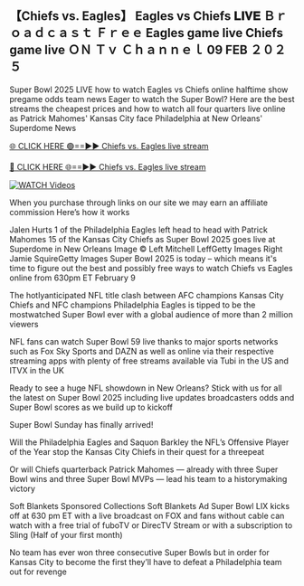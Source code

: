 ## 【Chiefs vs. Eagles】 Eagles vs Chiefs 𝐋𝐈𝐕𝐄 Ｂｒｏａｄｃａｓｔ Ｆｒｅｅ Eagles game live  Chiefs game live ＯＮ Ｔｖ Ｃｈａｎｎｅｌ 09 FEB ２０２５


Super Bowl 2025 LIVE how to watch Eagles vs Chiefs online halftime show pregame odds team news
Eager to watch the Super Bowl? Here are the best streams the cheapest prices and how to watch all four quarters live online as Patrick Mahomes' Kansas City face Philadelphia at New Orleans' Superdome
News

[🌐 CLICK HERE 🟢==►► Chiefs vs. Eagles live stream](https://ertgfdgdf.blogspot.com/2025/02/tuofndfr.html)

[🔴 CLICK HERE 🌐==►► Chiefs vs. Eagles live stream](https://ertgfdgdf.blogspot.com/2025/02/tuofndfr.html)

[![WATCH Videos](https://i.imgur.com/dJHk4Zq.gif)](https://ertgfdgdf.blogspot.com/2025/02/tuofndfr.html)


When you purchase through links on our site we may earn an affiliate commission Here’s how it works

Jalen Hurts 1 of the Philadelphia Eagles left head to head with Patrick Mahomes 15 of the Kansas City Chiefs as Super Bowl 2025 goes live at Superdome in New Orleans
Image © Left Mitchell LeffGetty Images Right Jamie SquireGetty Images
Super Bowl 2025 is today – which means it's time to figure out the best and possibly free ways to watch Chiefs vs Eagles online from 630pm ET February 9

The hotlyanticipated NFL title clash between AFC champions Kansas City Chiefs and NFC champions Philadelphia Eagles is tipped to be the mostwatched Super Bowl ever with a global audience of more than 2 million viewers

NFL fans can watch Super Bowl 59 live thanks to major sports networks such as Fox Sky Sports and DAZN as well as online via their respective streaming apps with plenty of free streams available via Tubi in the US and ITVX in the UK

Ready to see a huge NFL showdown in New Orleans? Stick with us for all the latest on Super Bowl 2025 including live updates broadcasters odds and Super Bowl scores as we build up to kickoff

Super Bowl Sunday has finally arrived!

Will the Philadelphia Eagles and Saquon Barkley the NFL’s Offensive Player of the Year stop the Kansas City Chiefs in their quest for a threepeat

Or will Chiefs quarterback Patrick Mahomes — already with three Super Bowl wins and three Super Bowl MVPs — lead his team to a historymaking victory

Soft Blankets
Sponsored Collections
Soft Blankets
Ad
Super Bowl LIX kicks off at 630 pm ET with a live broadcast on FOX and fans without cable can watch with a free trial of fuboTV or DirecTV Stream or with a subscription to Sling (Half of your first month)

No team has ever won three consecutive Super Bowls but in order for Kansas City to become the first they’ll have to defeat a Philadelphia team out for revenge